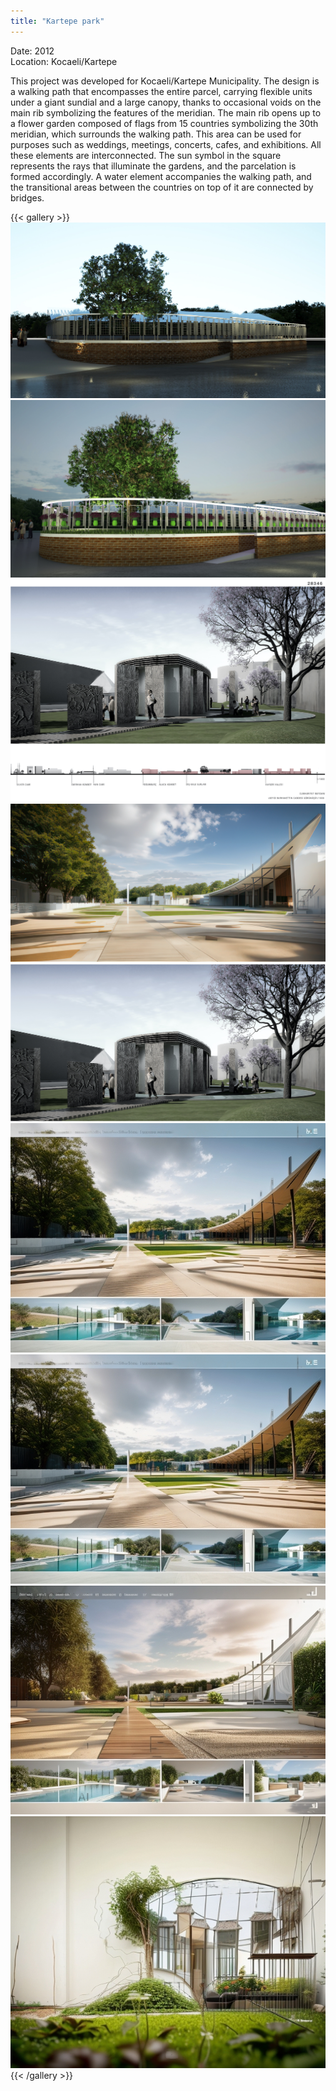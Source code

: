 ```yaml
---
title: "Kartepe park"
---
```


Date: 2012  
Location: Kocaeli/Kartepe

This project was developed for Kocaeli/Kartepe Municipality. The design is a walking path that encompasses the entire parcel, carrying flexible units under a giant sundial and a large canopy, thanks to occasional voids on the main rib symbolizing the features of the meridian.
The main rib opens up to a flower garden composed of flags from 15 countries symbolizing the 30th meridian, which surrounds the walking path. This area can be used for purposes such as weddings, meetings, concerts, cafes, and exhibitions. All these elements are interconnected.
The sun symbol in the square represents the rays that illuminate the gardens, and the parcelation is formed accordingly. A water element accompanies the walking path, and the transitional areas between the countries on top of it are connected by bridges.

{{< gallery >}}
<img src="kartepe_park_01.jpg" class="grid-w50 md:grid-w33 xl:grid-w25" />
<img src="kartepe_park_02.jpg" class="grid-w50 md:grid-w33 xl:grid-w25" />
<img src="kartepe_park_03.jpg" class="grid-w50 md:grid-w33 xl:grid-w25" />
<img src="kartepe_park_04.jpg" class="grid-w50 md:grid-w33 xl:grid-w25" />
<img src="kartepe_park_05.jpg" class="grid-w50 md:grid-w33 xl:grid-w25" />
<img src="kartepe_park_06.png" class="grid-w50 md:grid-w33 xl:grid-w25" />
<img src="kartepe_park_07.png" class="grid-w50 md:grid-w33 xl:grid-w25" />
<img src="kartepe_park_08.png" class="grid-w50 md:grid-w33 xl:grid-w25" />
<img src="kartepe_park_09.png" class="grid-w50 md:grid-w33 xl:grid-w25" />
{{< /gallery >}}
